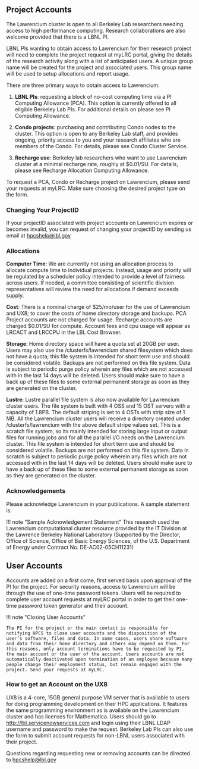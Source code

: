 ## Project Accounts

The Lawrencium cluster is open to all Berkeley Lab researchers needing access to high performance computing. Research collaborations are also welcome provided that there is a LBNL PI.

LBNL PIs wanting to obtain access to Lawrencium for their research project will need to complete the project request at myLRC portal, giving the details of the research activity along with a list of anticipated users. A unique group name will be created for the project and associated users. This group name will be used to setup allocations and report usage.

There are three primary ways to obtain access to Lawrencium:

1. **LBNL PIs**: requesting a block of no-cost computing time via a PI Computing Allowance (PCA). This option is currently offered to all eligible Berkeley Lab PIs. For additional details on please see PI Computing Allowance.

2. **Condo projects**: purchasing and contributing Condo nodes to the cluster. This option is open to any Berkeley Lab staff, and provides ongoing, priority access to you and your research affiliates who are members of the Condo. For details, please see Condo Cluster Service.

3. **Recharge use**: Berkeley lab researchers who want to use Lawrencium cluster at a minimal recharge rate, roughly at $0.01/SU. For details, please see Recharge Allocation Computing Allowance.

To request a PCA, Condo or Recharge project on Lawrencium, please send your requests at myLRC. Make sure choosing the desired project type on the form.

### Changing Your ProjectID
If your projectID associated with project accounts on Lawrencium expires or becomes invalid, you can request of changing your projectID by sending us email at hpcshelp@lbl.gov

### Allocations

**Computer Time**: We are currently not using an allocation process to allocate compute time to individual projects. Instead, usage and priority will be regulated by a scheduler policy intended to provide a level of fairness across users. If needed, a committee consisting of scientific division representatives will review the need for allocations if demand exceeds supply.

**Cost**: There is a nominal charge of $25/mo/user for the use of Lawrencium and UX8; to cover the costs of home directory storage and backups. PCA Project accounts are not charged for usage. Recharge accounts are charged $0.01/SU for compute.  Account fees and cpu usage will appear as LRCACT and LRCCPU in the LBL Cost Browser.

**Storage**: Home directory space will have a quota set at 20GB per user. Users may also use the /clusterfs/lawrencium shared filesystem which does not have a quota; this file system is intended for short term use and should be considered volatile. Backups are not performed on this file system. Data is subject to periodic purge policy wherein any files which are not accessed with in the last 14 days will be deleted. Users should make sure to have a back up of these files to some external permanent storage as soon as they are generated on the cluster.

**Lustre**: Lustre parallel file system is also now available for Lawrencium cluster users. The file system is built with 4 OSS and 15 OST servers with a capacity of 1.8PB. The default striping is set to 4 OSTs with strip size of 1 MB. All the Lawrencium cluster users will receive a directory created under /clusterfs/lawrencium with the above default stripe values set. This is a scratch file system, so its mainly intended for storing large input or output files for running jobs and for all the parallel I/O needs on the Lawrencium cluster. This file system is intended for short term use and should be considered volatile. Backups are not performed on this file system. Data in scratch is subject to periodic purge policy wherein any files which are not accessed with in the last 14 days will be deleted. Users should make sure to have a back up of these files to some external permanent storage as soon as they are generated on the cluster.

### Acknowledgements

Please acknowledge Lawrencium in your publications. A sample statement is:

!!! note "Sample Acknowledgement Statement"
    This research used the Lawrencium computational cluster resource provided by the IT Division at the Lawrence Berkeley National Laboratory (Supported by the Director, Office of Science, Office of Basic Energy Sciences, of the U.S. Department of Energy under Contract No. DE-AC02-05CH11231)


## User Accounts

Accounts are added on a first come, first served basis upon approval of the PI for the project. For security reasons, access to Lawrencium will be through the use of one-time password tokens. Users will be required to complete  user account requests at myLRC portal in order to get their one-time password token generator and their account.

!!! note "Closing User Accounts"

    The PI for the project or the main contact is responsible for notifying HPCS to close user accounts and the disposition of the user’s software, files and data. In some cases, users share software and data from their home directory and others may depend on them. For this reasons, only account terminations have to be requested by PI, the main account or the user of the account. Users accounts are not automatically deactivated upon termination of an employee because many people change their employment status, but remain engaged with the project. Send your requests at myLRC.

### How to get an Account on the UX8 

UX8 is a 4-core, 15GB general purpose VM server that is available to users for doing programming development on their HPC applications. It features the same programming environment as is available on the Lawrencium cluster and has licenses for Mathematica.  Users should go to http://lbl.servicenowservices.com and login using their LBNL LDAP username and password to make the request. Berkeley Lab PIs can also use the form to submit account requests for non-LBNL users associated with their project.

Questions regarding requesting new or removing accounts can be directed to hpcshelp@lbl.gov